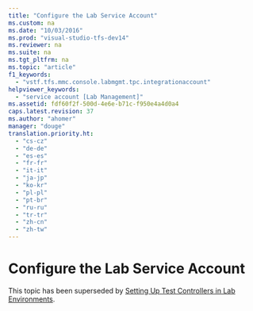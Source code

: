 ```yaml
---
title: "Configure the Lab Service Account"
ms.custom: na
ms.date: "10/03/2016"
ms.prod: "visual-studio-tfs-dev14"
ms.reviewer: na
ms.suite: na
ms.tgt_pltfrm: na
ms.topic: "article"
f1_keywords: 
  - "vstf.tfs.mmc.console.labmgmt.tpc.integrationaccount"
helpviewer_keywords: 
  - "service account [Lab Management]"
ms.assetid: fdf60f2f-500d-4e6e-b71c-f950e4a4d0a4
caps.latest.revision: 37
ms.author: "ahomer"
manager: "douge"
translation.priority.ht: 
  - "cs-cz"
  - "de-de"
  - "es-es"
  - "fr-fr"
  - "it-it"
  - "ja-jp"
  - "ko-kr"
  - "pl-pl"
  - "pt-br"
  - "ru-ru"
  - "tr-tr"
  - "zh-cn"
  - "zh-tw"
---
```

# Configure the Lab Service Account
This topic has been superseded by [Setting Up Test Controllers in Lab Environments](../test/setting-up-test-controllers-in-lab-environments.md).